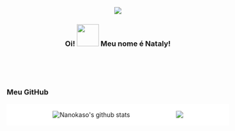 
<p align="center">  
  <a href="https://twitter.com/nanokasogongon" targe="_blank">
    <img src="https://img.shields.io/twitter/url?label=%40NanokasoGongon&logoColor=%23c80cf7&url=https%3A%2F%2Ftwitter.com%2Fnanokasogongon"/>
  </a>
</p>

<p align="center">  
  <h3 align="center">Oi! <img  style="width:50px;" src="https://raw.githubusercontent.com/MartinHeinz/MartinHeinz/master/wave.gif" width="30px"> Meu nome é Nataly!</h3>
</p>

<br /><br /><br />


<h3>Meu GitHub</h3>
<div style=" display: flex; align-items: center; justify-content: space-evenly; padding:1rem 0px; background:white ">  
  <img align="center" src="https://github-readme-stats.vercel.app/api?username=Nanokaso&show_icons=true&theme=buefy&hide_border=true&locale=pt-BR" alt="Nanokaso's github stats" />
  <img align="center" src="https://github-readme-stats.vercel.app/api/top-langs/?username=nanokaso&layout=compact&hide_border=true&locale=pt-BR&title_color=#8F72DB" />
</div>

<!-- 
![nanokaso's GitHub stats](https://github-readme-stats.vercel.app/api?username=Nanokaso&show_icons=true&theme=buefy&hide_border=true&locale=pt-BR)
[![Top Langs](https://github-readme-stats.vercel.app/api/top-langs/?username=nanokaso&layout=compact&hide_border=true&locale=pt-BR&title_color=#8F72DB)](https://github.com/anuraghazra/github-readme-stats)
 -->




<!--
**Nanokaso/Nanokaso** is a ✨ _special_ ✨ repository because its `README.md` (this file) appears on your GitHub profile.

Here are some ideas to get you started:

- 🔭 I’m currently working on ...
- 🌱 I’m currently learning ...
- 👯 I’m looking to collaborate on ...
- 🤔 I’m looking for help with ...
- 💬 Ask me about ...
- 📫 How to reach me: ...
- 😄 Pronouns: ...
- ⚡ Fun fact: ...
-->
